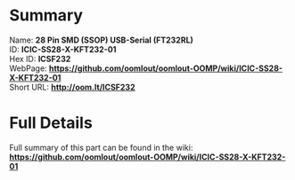 
Summary
=================
  
Name: __28 Pin SMD (SSOP) USB-Serial (FT232RL)__    
ID: __ICIC-SS28-X-KFT232-01__   
Hex ID: __ICSF232__   
WebPage: __https://github.com/oomlout/oomlout-OOMP/wiki/ICIC-SS28-X-KFT232-01__   
Short URL: __http://oom.lt/ICSF232__   

Full Details
==========================
Full summary of this part can be found in the wiki:   
__https://github.com/oomlout/oomlout-OOMP/wiki/ICIC-SS28-X-KFT232-01__    

